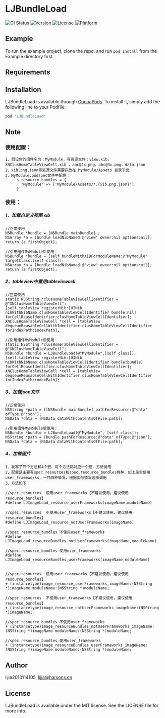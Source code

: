 # LJBundleLoad

[![CI Status](https://img.shields.io/travis/lijia2010114105/LJBundleLoad.svg?style=flat)](https://travis-ci.org/lijia2010114105/LJBundleLoad)
[![Version](https://img.shields.io/cocoapods/v/LJBundleLoad.svg?style=flat)](https://cocoapods.org/pods/LJBundleLoad)
[![License](https://img.shields.io/cocoapods/l/LJBundleLoad.svg?style=flat)](https://cocoapods.org/pods/LJBundleLoad)
[![Platform](https://img.shields.io/cocoapods/p/LJBundleLoad.svg?style=flat)](https://cocoapods.org/pods/LJBundleLoad)

## Example

To run the example project, clone the repo, and run `pod install` from the Example directory first.

## Requirements

## Installation

LJBundleLoad is available through [CocoaPods](https://cocoapods.org). To install
it, simply add the following line to your Podfile:

```ruby
pod 'LJBundleLoad'
```

## Note
### 使用配置：
    1、假设你的组件名为：MyModule，有资源文件：view.xib，XNClusHomeTableViewCell.xib ，abc@2x.png，abc@3x.png，data.json
    2、xib,png,json等资源文件需要存放在:MyModule/Assets 目录下面
    3、MyModule.podspec文件中配置：
         s.resource_bundles = {
           'MyModule' => ['MyModule/Assets/*.{xib,png,json}']
         }
         
   ### 使用：
  ##### 1、加载自定义视图 xib
  ```
  //正常使用
  NSBundle *bundle = [NSBundle mainBundle] ;
  NSArray *a = [bundle loadNibNamed:@"view" owner:nil options:nil];
  return [a firstObject];
  
  //引用组件MyModule后使用：
  NSBundle *bundle = [self bundleWithXIBForModuleName:@"MyModule" targetClass:[self class]];
  NSArray *a = [bundle loadNibNamed:@"view" owner:nil options:nil];
  return [a firstObject];
  ```

##### 2、tableview中重用tableviewcell
  ```
  //正常使用
  static NSString *clusHomeTableViewCellIdentifier = @"XNClusHomeTableViewCell";
  [self.tableView registerNib:[UINib nibWithNibName:clusHomeTableViewCellIdentifier bundle:nil] forCellReuseIdentifier:clusHomeTableViewCellIdentifier];
  XNClusHomeTableViewCell *cell = [tableView dequeueReusableCellWithIdentifier:clusHomeTableViewCellIdentifier forIndexPath:indexPath];
  
  //引用组件MyModule后使用：
 static NSString *clusHomeTableViewCellIdentifier = @"XNClusHomeTableViewCell";
 NSBundle *bundle = LJBundleLoad(@"MyModule",[self class]);
  [self.tableView registerNib:[UINib nibWithNibName:clusHomeTableViewCellIdentifier bundle:bundle] forCellReuseIdentifier:clusHomeTableViewCellIdentifier];
  XNClusHomeTableViewCell *cell = [tableView dequeueReusableCellWithIdentifier:clusHomeTableViewCellIdentifier forIndexPath:indexPath];
  ```
  
  ##### 3、加载json文件
  ```
  //正常使用
  NSString *path = [[NSBundle mainBundle] pathForResource:@"data" ofType:@"json"];
  NSData *data = [NSData dataWithContentsOfFile:path];
  
  //引用组件MyModule后使用：
  NSBundle *bundle = LJBundleLoad(@"MyModule", [self class]);
  NSString *path = [bundle pathForResource:@"data" ofType:@"json"];
  NSData *data = [NSData dataWithContentsOfFile:path];
  ```
       
 ##### 4、加载图片
```
1、我写了四个方法和4个宏，每个方法都对应一个宏，方便调用
2、配置是主要有spec.resources和spec.resource_bundles两种，加上是否使用user_frameworks，一共四种情况，根据实际情况选择调用
3、方法如下：

//spec.resources  使用user_frameworks【不建议使用，建议使用resource_bundles】
#define LJImageLoad_resource_userFrameworks(imageName,moduleName)

//spec.resources  不使用user_frameworks【不建议使用，建议使用resource_bundles】
#define LJImageLoad_resource_notUserFrameworks(imageName)

//spec.resource_bundles 不使用user_frameworks
#define LJImageLoad_resourceBundles_notUserFrameworks(imageName,moduleName)

//spec.resource_bundles 使用user_frameworks
#define LJImageLoad_resourceBundles_userFrameworks(imageName,moduleName)


//spec.resources  使用user_frameworks【不建议使用，建议使用resource_bundles】
+ (instancetype)image_resource_userFrameworks_imageName:(NSString *)imageName moduleName:(NSString *)moduleName;

//spec.resources  不使用user_frameworks【不建议使用，建议使用resource_bundles】
+ (instancetype)image_resource_notUserFrameworks_imageName:(NSString *)imageName;

//spec.resource_bundles 不使用user_frameworks
+ (instancetype)image_resourceBundles_notUserFrameworks_imageName:(NSString *)imageName moduleName:(NSString *)moduleName;

//spec.resource_bundles 使用user_frameworks
+ (instancetype)image_resourceBundles_userFrameworks_imageName:(NSString *)imageName moduleName:(NSString *)moduleName;
```

## Author

lijia2010114105, lijia@harsons.cn

## License

LJBundleLoad is available under the MIT license. See the LICENSE file for more info.
